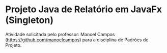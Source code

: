 # Projeto Java de Relatório em JavaFx (Singleton)

Atividade solicitada pelo professor: Manoel Campos (https://github.com/manoelcampos) para a disciplina de Padrões de Projeto.